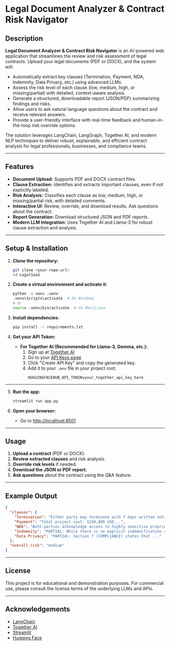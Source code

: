 # Legal Document Analyzer & Contract Risk Navigator

## Description

**Legal Document Analyzer & Contract Risk Navigator** is an AI-powered web application that streamlines the review and risk assessment of legal contracts. Upload your legal documents (PDF or DOCX), and the system will:

- Automatically extract key clauses (Termination, Payment, NDA, Indemnity, Data Privacy, etc.) using advanced LLMs.
- Assess the risk level of each clause (low, medium, high, or missing/partial) with detailed, context-aware analysis.
- Generate a structured, downloadable report (JSON/PDF) summarizing findings and risks.
- Allow users to ask natural language questions about the contract and receive relevant answers.
- Provide a user-friendly interface with real-time feedback and human-in-the-loop risk override options.

The solution leverages LangChain, LangGraph, Together AI, and modern NLP techniques to deliver robust, explainable, and efficient contract analysis for legal professionals, businesses, and compliance teams.

---

## Features

- **Document Upload:** Supports PDF and DOCX contract files.
- **Clause Extraction:** Identifies and extracts important clauses, even if not explicitly labeled.
- **Risk Analysis:** Classifies each clause as low, medium, high, or missing/partial risk, with detailed comments.
- **Interactive UI:** Review, override, and download results. Ask questions about the contract.
- **Report Generation:** Download structured JSON and PDF reports.
- **Modern LLM Integration:** Uses Together AI and Llama-3 for robust clause extraction and analysis.

---

## Setup & Installation

1. **Clone the repository:**
   ```sh
   git clone <your-repo-url>
   cd LegalSaaS
   ```

2. **Create a virtual environment and activate it:**
   ```sh
   python -m venv .venv
   .venv\Scripts\activate  # On Windows
   # Or
   source .venv/bin/activate  # On Mac/Linux
   ```

3. **Install dependencies:**
   ```sh
   pip install -r requirements.txt
   ```

4. **Get your API Token:**

   - **For Together AI (Recommended for Llama-3, Gemma, etc.):**
     1. Sign up at [Together AI](https://www.together.ai/)
     2. Go to your [API Keys page](https://app.together.ai/settings/apikeys)
     3. Click "Create API Key" and copy the generated key.
     4. Add it to your `.env` file in your project root:
        ```env
        HUGGINGFACEHUB_API_TOKEN=your_together_api_key_here
        ```
---

5. **Run the app:**
   ```sh
   streamlit run app.py
   ```

6. **Open your browser:**
   - Go to [http://localhost:8501](http://localhost:8501)

---

## Usage

1. **Upload a contract** (PDF or DOCX).
2. **Review extracted clauses** and risk analysis.
3. **Override risk levels** if needed.
4. **Download the JSON or PDF report.**
5. **Ask questions** about the contract using the Q&A feature.

---

## Example Output

```json
{
  "clauses": {
    "Termination": "Either party may terminate with 7 days written notice...",
    "Payment": "Total project cost: $150,000 USD...",
    "NDA": "Both parties acknowledge access to highly sensitive proprietary information...",
    "Indemnity": "PARTIAL: While there is no explicit indemnification clause...",
    "Data Privacy": "PARTIAL: Section 7 (COMPLIANCE) states that ..."
  },
  "overall_risk": "medium"
}
```

---

## License

This project is for educational and demonstration purposes. For commercial use, please consult the license terms of the underlying LLMs and APIs.

---

## Acknowledgements
- [LangChain](https://github.com/langchain-ai/langchain)
- [Together AI](https://www.together.ai/)
- [Streamlit](https://streamlit.io/)
- [Hugging Face](https://huggingface.co/)